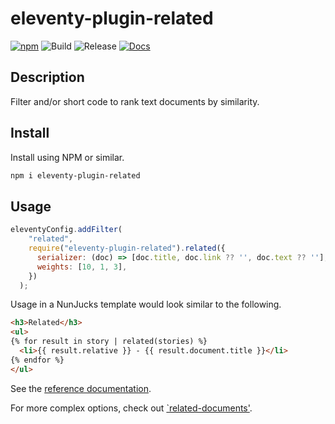 # eleventy-plugin-related

[![npm](https://img.shields.io/npm/v/eleventy-plugin-related)](https://www.npmjs.com/package/eleventy-plugin-related)
![Build](https://github.com/jpoehnelt/eleventy-plugin-related/workflows/Build/badge.svg)
![Release](https://github.com/jpoehnelt/eleventy-plugin-related/workflows/Release/badge.svg)
[![Docs](https://img.shields.io/badge/documentation-api-brightgreen)](https://jpoehnelt.github.io/eleventy-plugin-related/)

## Description

Filter and/or short code to rank text documents by similarity.

## Install

Install using NPM or similar.

```sh
npm i eleventy-plugin-related
```

## Usage

```js
eleventyConfig.addFilter(
    "related",
    require("eleventy-plugin-related").related({
      serializer: (doc) => [doc.title, doc.link ?? '', doc.text ?? ''],
      weights: [10, 1, 3],
    })
  );
```

Usage in a NunJucks template would look similar to the following.

```html
<h3>Related</h3>
<ul>
{% for result in story | related(stories) %}
  <li>{{ result.relative }} - {{ result.document.title }}</li>
{% endfor %}
</ul>
```

See the [reference documentation](https://jpoehnelt.github.io/eleventy-plugin-related/).

For more complex options, check out [`related-documents'](https://www.npmjs.com/package/related-documents).
